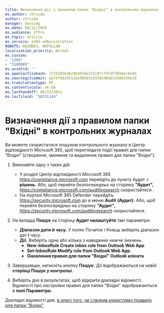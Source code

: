 ```yaml
---
title: Визначення дії з правилом папки "Вхідні" в контрольних журналах
ms.author: chrisda
author: chrisda
manager: dansimp
ms.date: 04/21/2020
ms.audience: ITPro
ms.topic: article
ms.service: o365-administration
ROBOTS: NOINDEX, NOFOLLOW
localization_priority: Normal
ms.custom:
- "1368"
- "3100005"
ms.assetid: ''
ms.openlocfilehash: 1f252836d624b4550e1f3c87cf4fd7309dec6e91
ms.sourcegitcommit: ab75f66355116e995b3cb5505465b31989339e28
ms.translationtype: MT
ms.contentlocale: uk-UA
ms.lasthandoff: 08/13/2021
ms.locfileid: "58331144"
---
```

# <a name="identify-inbox-rule-activity-in-audit-logs"></a>Визначення дії з правилом папки "Вхідні" в контрольних журналах

Ви можете скористатися пошуком контрольного журналу в Центр відповідності Microsoft 365, щоб переглядати події правил для папки "Вхідні" (створення, змінення та видалення правил для папки "Вхідні").

1. Виконайте одну з таких дій:
   - У розділі Центр відповідності Microsoft 365 <https://compliance.microsoft.com> перейдіть до пункту Аудит  \> **рішень.** Або, щоб перейти безпосередньо на сторінку **"Аудит",** <https://compliance.microsoft.com/auditlogsearch> скористайтеся .
   - На порталі Microsoft 365 Defender перейдіть <https://security.microsoft.com> до в меню **Audit (Аудит).** Або, щоб перейти безпосередньо на сторінку **"Аудит",** <https://security.microsoft.com/auditlogsearch> скористайтеся .

2. На вкладці **Пошук** на сторінці **Аудит налаштуйте** такі параметри:
   - **Діапазон дати й часу.** У полях  Початок і Кінець виберіть діапазон дат **і** часу.
   - **Дії.** Виберіть одне або кілька з наведених нижче значень.
     - **New-InboxRule Create inbox rule from Outlook Web App**
     - **Set-InboxRule Modify rule from Outlook Web App**.
     - **Оновлення правил для папки "Вхідні" Outlook клієнта**

3. Завершивши, натисніть кнопку **Пошук**. Дії відображаються на новій **сторінці Пошук у контрольі.**

4. Виберіть дію в результатах, щоб відкрити докладні відомості. Відомості про настройки правил для папки "Вхідні" відображаються в **полі Параметри.**

Докладні відомості див. [в описі того, чи створив користувач правило для папки "Вхідні"](https://docs.microsoft.com/microsoft-365/compliance/auditing-troubleshooting-scenarios#determine-if-a-user-created-an-inbox-rule).

